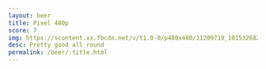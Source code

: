 ```yaml
---
layout: beer
title: Pixel 480p
score: 7
img: https://scontent.xx.fbcdn.net/v/t1.0-0/p480x480/11209719_10153268257203745_8370119320216109443_n.jpg?oh=765cee459d3b6d2dbaf4405061156057&oe=58C91D2D
desc: Pretty good all round
permalink: /beer/:title.html
---
```

